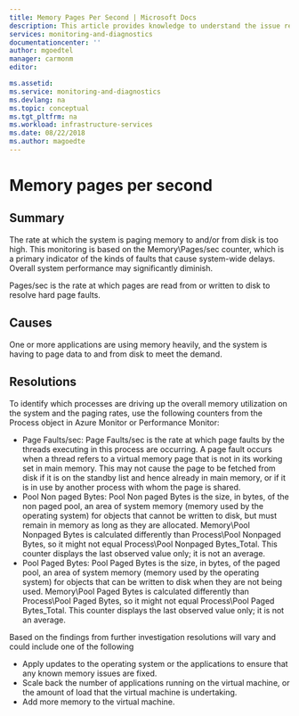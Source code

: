 ```yaml
---
title: Memory Pages Per Second | Microsoft Docs
description: This article provides knowledge to understand the issue reported, what are the possible causes, and how to resolve the health issue identified by Azure Monitor VM Health.
services: monitoring-and-diagnostics
documentationcenter: ''
author: mgoedtel
manager: carmonm
editor: 

ms.assetid: 
ms.service: monitoring-and-diagnostics
ms.devlang: na
ms.topic: conceptual
ms.tgt_pltfrm: na
ms.workload: infrastructure-services
ms.date: 08/22/2018
ms.author: magoedte
---
```


# Memory pages per second

## Summary

The rate at which the system is paging memory to and/or from disk is too high. This monitoring is based on the Memory\Pages/sec counter, which is a primary indicator of the kinds of faults that cause system-wide delays. Overall system performance may significantly diminish.

Pages/sec is the rate at which pages are read from or written to disk to resolve hard page faults.

## Causes

One or more applications are using memory heavily, and the system is having to page data to and from disk to meet the demand.

## Resolutions

To identify which processes are driving up the overall memory utilization on the system and the paging rates, use the following counters from the Process object in Azure Monitor or Performance Monitor:

- Page Faults/sec: Page Faults/sec is the rate at which page faults by the threads executing in this process are occurring.  A page fault occurs when a thread refers to a virtual memory page that is not in its working set in main memory. This may not cause the page to be fetched from disk if it is on the standby list and hence already in main memory, or if it is in use by another process with whom the page is shared.
- Pool Non paged Bytes: Pool Non paged Bytes is the size, in bytes, of the non paged pool, an area of system memory (memory used by the operating system) for objects that cannot be written to disk, but must remain in memory as long as they are allocated.  Memory\Pool Nonpaged Bytes is calculated differently than Process\Pool Nonpaged Bytes, so it might not equal Process\Pool Nonpaged Bytes\_Total.  This counter displays the last observed value only; it is not an average.
- Pool Paged Bytes: Pool Paged Bytes is the size, in bytes, of the paged pool, an area of system memory (memory used by the operating system) for objects that can be written to disk when they are not being used.  Memory\Pool Paged Bytes is calculated differently than Process\Pool Paged Bytes, so it might not equal Process\Pool Paged Bytes\_Total. This counter displays the last observed value only; it is not an average.

Based on the findings from further investigation resolutions will vary and could include one of the following

- Apply updates to the operating system or the applications to ensure that any known memory issues are fixed.
- Scale back the number of applications running on the virtual machine, or the amount of load that the virtual machine is undertaking.
- Add more memory to the virtual machine.